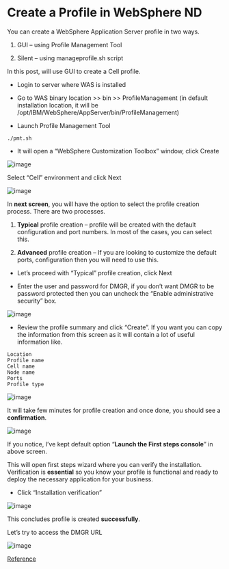# Create a Profile in WebSphere ND

You can create a WebSphere Application Server profile in two ways.

1.  GUI – using Profile Management Tool

2.  Silent – using manageprofile.sh script

In this post, will use GUI to create a Cell profile.

-   Login to server where WAS is installed

-   Go to WAS binary location >> bin >> ProfileManagement (in default installation location, it will be 
/opt/IBM/WebSphere/AppServer/bin/ProfileManagement)

-   Launch Profile Management Tool
```
./pmt.sh
```
-   It will open a “WebSphere Customization Toolbox” window, click Create

![image](https://user-images.githubusercontent.com/3519706/80289626-6d567880-8748-11ea-80f2-7885526d4c4f.png)

Select “Cell” environment and click Next

![image](https://user-images.githubusercontent.com/3519706/80289646-9bd45380-8748-11ea-934c-2c9bf6889021.png)

In  **next screen**, you will have the option to select the profile creation process. There are two processes.

1.  **Typical**  profile creation – profile will be created with the default configuration and port numbers. In most of the cases, you can select this.

2.  **Advanced**  profile creation – If you are looking to customize the default ports, configuration then you will need to use this.

-   Let’s proceed with “Typical” profile creation, click Next

-   Enter the user and password for DMGR, if you don’t want DMGR to be password protected then you can uncheck the “Enable administrative security” box.

![image](https://user-images.githubusercontent.com/3519706/80289659-b5759b00-8748-11ea-92cf-8a49697059c6.png)

-   Review the profile summary and click “Create”. If you want you can copy the information from this screen as it will contain a lot of useful information like.
```
Location
Profile name
Cell name
Node name
Ports
Profile type
```
![image](https://user-images.githubusercontent.com/3519706/80289677-d63df080-8748-11ea-8dd1-eb36c3b23b1f.png)

It will take few minutes for profile creation and once done, you should see a **confirmation**.

![image](https://user-images.githubusercontent.com/3519706/80289689-e8b82a00-8748-11ea-8293-e7bbac23b50e.png)

If you notice, I’ve kept default option “**Launch the First steps console**” in above screen.

This will open first steps wizard where you can verify the installation. Verification is  **essential**  so you know your profile is functional and ready to deploy the necessary application for your business.

-   Click “Installation verification”

![image](https://user-images.githubusercontent.com/3519706/80289698-fd94bd80-8748-11ea-8e7c-abdd77cca811.png)

This concludes profile is created  **successfully**.

Let’s try to access the DMGR URL

![image](https://user-images.githubusercontent.com/3519706/80289718-22893080-8749-11ea-8a68-66b7897ad96f.png)

[Reference](https://geekflare.com/create-websphere-profile/)
